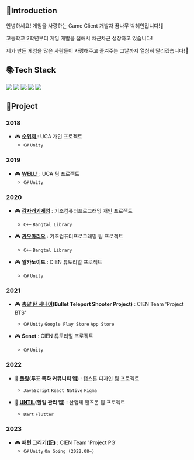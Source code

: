 
## 👏Introduction
안녕하세요! 게임을 사랑하는 Game Client 개발자 꿈나무 박혜인입니다!🌳

고등학교 2학년부터 게임 개발을 접해서 차근차근 성장하고 있습니다!

제가 만든 게임을 많은 사람들이 사랑해주고 즐겨주는 그날까지 열심히 달리겠습니다!🙆


## 📚Tech Stack
<img src="https://img.shields.io/badge/C%23-239120?style=flat&logo=Csharp&logoColor=white"/></a>
<img src="https://img.shields.io/badge/Unity-000000?style=flat&logo=Unity&logoColor=white"/></a>
<img src="https://img.shields.io/badge/Java-007396?style=flat&logo=OpenJDK&logoColor=white"/></a>
<img src="https://img.shields.io/badge/React Native-61DAFB?style=flat&logo=React&logoColor=white"/></a>
<img src="https://img.shields.io/badge/Git-F05032?style=flat&logo=Git&logoColor=white"/>


## 🧩Project
### 2018
  - 🎮 [__순위제__ ](https://github.com/gpdls8370/ChickenHierarchy): UCA 개인 프로젝트
    - `C#` `Unity`
    
### 2019
  - 🎮 [__WELL!__ ](https://github.com/gpdls8370/WELL): UCA 팀 프로젝트
    - `C#` `Unity` 
    
### 2020
  - 🎮 [__감자캐기게임__](https://github.com/gpdls8370/Potato) : 기초컴퓨터프로그래밍 개인 프로젝트
    - `C++` `Bangtal Library`
   
  - 🎮 [__카우마리오__](https://github.com/gpdls8370/cauMario) : 기초컴퓨터프로그래밍 팀 프로젝트
    - `C++` `Bangtal Library`
  
  - 🎮 __알카노이드__  : CIEN 튜토리얼 프로젝트
    - `C#` `Unity`
### 2021
  - 🎮 [__총알 탄 사나이__](https://github.com/sanon531/ProjectBTS)__(Bullet Teleport Shooter Project)__ : CIEN Team 'Project BTS'
    - `C#` `Unity` `Google Play Store` `App Store`
  
  - 🎮 __Senet__  : CIEN 튜토리얼 프로젝트
    - `C#` `Unity`
### 2022
  - 📱 [__폴링__](https://github.com/1105nam/polling-client)__(투표 특화 커뮤니티 앱)__ : 캡스톤 디자인 팀 프로젝트
    - `JavaScript` `React Native` `Figma`
   
  - 📱 [__UNTIL__](https://github.com/UNTIL-CAU/UNTIL-Flutter)__(할일 관리 앱)__ : 산업체 핸즈온 팀 프로젝트
    - `Dart` `Flutter`
### 2023
  - 🎮 __패턴 그리기(記)__ : CIEN Team 'Project PG'
    - `C#` `Unity` `On Going (2022.08~)`
